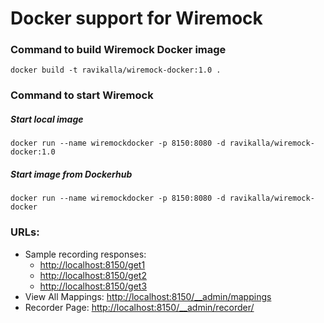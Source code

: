 # Docker support for Wiremock

### Command to build Wiremock Docker image
`docker build -t ravikalla/wiremock-docker:1.0 .`

### Command to start Wiremock

##### Start local image
`docker run --name wiremockdocker -p 8150:8080 -d ravikalla/wiremock-docker:1.0`

##### Start image from Dockerhub
`docker run --name wiremockdocker -p 8150:8080 -d ravikalla/wiremock-docker`

### URLs:
 * Sample recording responses:
   * [http://localhost:8150/get1](http://localhost:8150/get1)
   * [http://localhost:8150/get2](http://localhost:8150/get2)
   * [http://localhost:8150/get3](http://localhost:8150/get3)
 * View All Mappings: [http://localhost:8150/__admin/mappings](http://localhost:8150/__admin/mappings)
 * Recorder Page: [http://localhost:8150/__admin/recorder/](http://localhost:8150/__admin/recorder/)